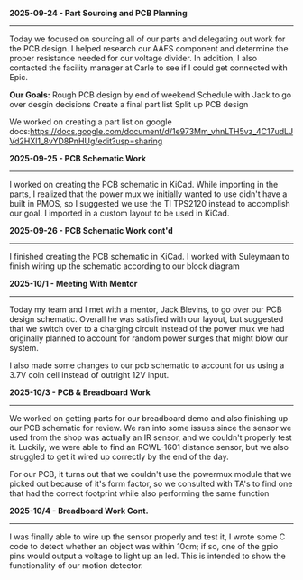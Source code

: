 **2025-09-24 - Part Sourcing and PCB Planning**

---

Today we focused on sourcing all of our parts and delegating out work for the PCB design. I helped research our AAFS component and determine the proper resistance needed for our voltage divider. In addition, I also contacted the facility manager at Carle to see if I could get connected with Epic.

**Our Goals:**
Rough PCB design by end of weekend
Schedule with Jack to go over desgin decisions
Create a final part list
Split up PCB design

We worked on creating a part list on google docs:https://docs.google.com/document/d/1e973Mm_vhnLTH5vz_4C17udLJVd2HXl1_8vYD8PnHUg/edit?usp=sharing

**2025-09-25 - PCB Schematic Work**

---

I worked on creating the PCB schematic in KiCad. While importing in the parts, I realized that the power mux we initially wanted to use didn't have a built in PMOS, so I suggested we use the TI TPS2120 instead to accomplish our goal. I imported in a custom layout to be used in KiCad.

**2025-09-26 - PCB Schematic Work cont'd**

---

I finished creating the PCB schematic in KiCad. I worked with Suleymaan to finish wiring up the schematic according to our block diagram


**2025-10/1 - Meeting With Mentor**

---

Today my team and I met with a mentor, Jack Blevins, to go over our PCB design schematic. Overall he was satisfied with our layout, but suggested that we switch over to a charging circuit instead of the power mux we had originally planned to account for random power surges that might blow our system.

I also made some changes to our pcb schematic to account for us using a 3.7V coin cell instead of outright 12V input.


**2025-10/3 - PCB & Breadboard Work**

---

We worked on getting parts for our breadboard demo and also finishing up our PCB schematic for review. We ran into some issues since the sensor we used from the shop was actually an IR sensor, and we couldn't properly test it. Luckily, we were able to find an RCWL-1601 distance sensor, but we also struggled to get it wired up correctly by the end of the day. 

For our PCB, it turns out that we couldn't use the powermux module that we picked out because of it's form factor, so we consulted with TA's to find one that had the correct footprint while also performing the same function


**2025-10/4 - Breadboard Work Cont.**

---

I was finally able to wire up the sensor properly and test it, I wrote some C code to detect whether an object was within 10cm; if so, one of the gpio pins would output a voltage to light up an led. This is intended to show the functionality of our motion detector.